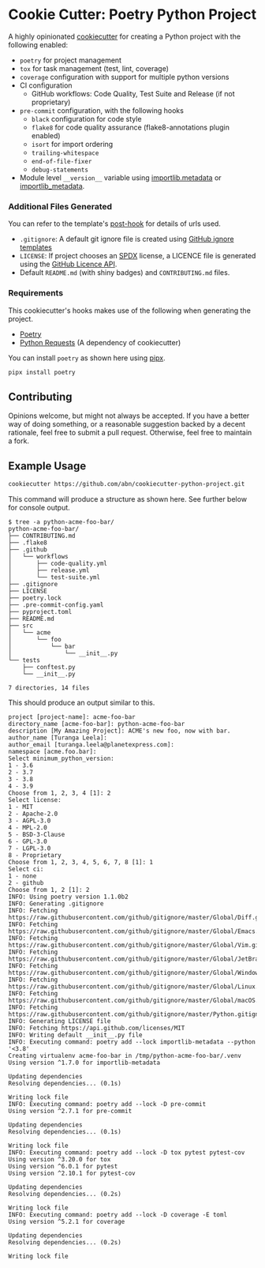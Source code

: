 # Cookie Cutter: Poetry Python Project

A highly opinionated [cookiecutter](https://github.com/cookiecutter/cookiecutter) for creating a 
Python project with the following enabled:

- `poetry` for project management
- `tox` for task management (test, lint, coverage)
- `coverage` configuration with support for multiple python versions
- CI configuration
    - GitHub workflows: Code Quality, Test Suite and Release (if not proprietary)
- `pre-commit` configuration, with the following hooks
    - `black` configuration for code style
    - `flake8` for code quality assurance (flake8-annotations plugin enabled)
    - `isort` for import ordering
    - `trailing-whitespace`
    - `end-of-file-fixer`
    - `debug-statements`
- Module level `__version__` variable using [importlib.metadata](https://docs.python.org/3/library/importlib.metadata.html) 
or [importlib_metadata](https://importlib-metadata.readthedocs.io/en/latest/).
 
### Additional Files Generated
You can refer to the template's [post-hook](hooks/post_gen_project.py) for details of urls used.

- `.gitignore`: A default git ignore file is created using [GitHub ignore templates](https://github.com/github/gitignore/)
- `LICENSE`: If project chooses an [SPDX](https://spdx.org/licenses/) license, a 
 LICENCE file is generated using the [GitHub Licence API](https://docs.github.com/en/rest/reference/licenses).
- Default `README.md` (with shiny badges) and `CONTRIBUTING.md` files.

### Requirements
This cookiecutter's hooks makes use of the following when generating the project.
- [Poetry](https://python-poetry.org/docs)
- [Python Requests](https://requests.readthedocs.io/en/master/) (A dependency of cookiecutter)

You can install `poetry` as shown here using [pipx](https://pipxproject.github.io/pipx/).
```sh
pipx install poetry
```
## Contributing
Opinions welcome, but might not always be accepted. If you have a better way of doing something, or a reasonable suggestion backed by a decent rationale, feel free to submit a pull request. Otherwise, feel free to maintain a fork.

## Example Usage
```sh
cookiecutter https://github.com/abn/cookiecutter-python-project.git
```

This command will produce a structure as shown here. See further below for console output.
```console
$ tree -a python-acme-foo-bar/
python-acme-foo-bar/
├── CONTRIBUTING.md
├── .flake8
├── .github
│   └── workflows
│       ├── code-quality.yml
│       ├── release.yml
│       └── test-suite.yml
├── .gitignore
├── LICENSE
├── poetry.lock
├── .pre-commit-config.yaml
├── pyproject.toml
├── README.md
├── src
│   └── acme
│       └── foo
│           └── bar
│               └── __init__.py
└── tests
    ├── conftest.py
    └── __init__.py

7 directories, 14 files
```

This should produce an output similar to this.

```console
project [project-name]: acme-foo-bar
directory_name [acme-foo-bar]: python-acme-foo-bar
description [My Amazing Project]: ACME's new foo, now with bar.
author_name [Turanga Leela]: 
author_email [turanga.leela@planetexpress.com]: 
namespace [acme.foo.bar]: 
Select minimum_python_version:
1 - 3.6
2 - 3.7
3 - 3.8
4 - 3.9
Choose from 1, 2, 3, 4 [1]: 2
Select license:
1 - MIT
2 - Apache-2.0
3 - AGPL-3.0
4 - MPL-2.0
5 - BSD-3-Clause
6 - GPL-3.0
7 - LGPL-3.0
8 - Proprietary
Choose from 1, 2, 3, 4, 5, 6, 7, 8 [1]: 1
Select ci:
1 - none
2 - github
Choose from 1, 2 [1]: 2
INFO: Using poetry version 1.1.0b2
INFO: Generating .gitignore
INFO: Fetching https://raw.githubusercontent.com/github/gitignore/master/Global/Diff.gitignore
INFO: Fetching https://raw.githubusercontent.com/github/gitignore/master/Global/Emacs.gitignore
INFO: Fetching https://raw.githubusercontent.com/github/gitignore/master/Global/Vim.gitignore
INFO: Fetching https://raw.githubusercontent.com/github/gitignore/master/Global/JetBrains.gitignore
INFO: Fetching https://raw.githubusercontent.com/github/gitignore/master/Global/Windows.gitignore
INFO: Fetching https://raw.githubusercontent.com/github/gitignore/master/Global/Linux.gitignore
INFO: Fetching https://raw.githubusercontent.com/github/gitignore/master/Global/macOS.gitignore
INFO: Fetching https://raw.githubusercontent.com/github/gitignore/master/Python.gitignore
INFO: Generating LICENSE file
INFO: Fetching https://api.github.com/licenses/MIT
INFO: Writing default __init__.py file
INFO: Executing command: poetry add --lock importlib-metadata --python '<3.8'
Creating virtualenv acme-foo-bar in /tmp/python-acme-foo-bar/.venv
Using version ^1.7.0 for importlib-metadata

Updating dependencies
Resolving dependencies... (0.1s)

Writing lock file
INFO: Executing command: poetry add --lock -D pre-commit
Using version ^2.7.1 for pre-commit

Updating dependencies
Resolving dependencies... (0.1s)

Writing lock file
INFO: Executing command: poetry add --lock -D tox pytest pytest-cov
Using version ^3.20.0 for tox
Using version ^6.0.1 for pytest
Using version ^2.10.1 for pytest-cov

Updating dependencies
Resolving dependencies... (0.2s)

Writing lock file
INFO: Executing command: poetry add --lock -D coverage -E toml
Using version ^5.2.1 for coverage

Updating dependencies
Resolving dependencies... (0.2s)

Writing lock file
```
